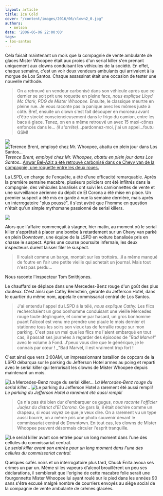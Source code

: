 ```yaml
---
layout: article
title: Ice Cold
cover: "/content/images/2016/06/clown2_0.jpg"
authors:
  - nelson
date: '2006-06-06 22:00:00'
tags:
- los-santos
---
```


Cela faisait maintenant un mois que la compagnie de vente ambulante de glaces Mister Whoopee était aux proies d'un serial killer s'en prenant uniquement aux clowns conduisant les véhicules de la société. En effet, chaque semaine, c'est un voir deux vendeurs ambulants qui arrivaient à la morgue de Los Santos. Chaque assassinat était une occasion de tester une nouvelle méthode.

> On a retrouvé un vendeur carbonisé dans son véhicule après que ce dernier se soit prit une roquette en pleine face, _nous explique Lloyd Mc Clark, PDG de Mister Whoopee._ Ensuite, le classique meurtre en pleine rue. Je vous raconte pas la panique avec les mômes juste à côté. Bref, ensuite un clown s'est fait découper en morceau avant d'être stocké consciencieusement dans le frigo du camion, entre les bacs à glace. Tenez, on en a même retrouvé un avec 15 maxi-cônes enfoncés dans le... _(il s'arrête)_...pardonnez-moi, j'ai un appel...foutu GSM!

![](/content/images/2005/01/clownlol.jpg)
![Terence Brent, employé chez Mr. Whoopee, abattu en plein jour dans Los Santos...](/content/images/2005/01/clown2.jpg)
_Terence Brent, employé chez Mr. Whoopee, abattu en plein jour dans Los Santos..._[Anwar Bel-Aziz a été retrouvé carbonisé dans ce Chevy van de la compagnie, une roquette entre les deux roues.](/content/images/2005/01/burned1.jpg)

La LSPD, en charge de l'enquête, a été d'une efficacité remarquable. Après la première semaine macabre, plusieurs policiers ont été infiltrés dans la compagnie, des véhicules banalisés ont suivi les camionnettes de vente et une surveillance aérienne du dépôt de El Corona a été mise en place. Un premier suspect a été mis en garde à vue la semaine dernière, mais après un interrogatoire "plus poussé", il s'est avéré que l'homme en question n'était qu'un simple mythomane passionné de serial killers.

![](/content/images/2005/01/depot1.jpg)

Alors que l'affaire commençait à stagner, hier matin, au moment où le serial killer s'apprêtait à placer une bombe à retardement sur un Chevy van parké en plein Downtown, une équipe de la LSPD en voiture banalisée pris en chasse le suspect. Après une course poursuite infernale, les deux inspecteurs durent laisser filer le suspect.

> Il roulait comme un barge, montait sur les trottoirs...il a même manqué de foutre en l'air une petite vieille qui achetait un journal. Mais tout n'est pas perdu...

Nous raconte l'inspecteur Tom Smithjones.

Le chauffard se déplace dans une Mercedes-Benz rouge d'un goût des plus douteux. C'est ainsi que Cathy Bernstein, gérante du Jefferson Hotel, dans le quartier du même nom, appela le commissariat central de Los Santos.

> J'ai entendu l'appel du LSPD à la télé, _nous explique Cathy._ Les flics recherchaient un gros bonhomme conduisant une vieille Mercedes rouge toute déglinguée, et comme par hasard, un gros bonhomme puant l'alcool est venu me prendre une piaule le mois dernier et stationne tous les soirs son vieux tas de ferraille rouge sur mon parking. C'est pas un mal que les flics me l'aient embarqué en tout cas, il passait ses journées à regarder des épisodes de _"Bad Marvel"_ avec le volume à Fond. J'peux vous dire que le générique, je le connais par cœur ! \_"Bad Marvel, il est vraiment trop fort !

C'est ainsi que vers 3:00AM, un impressionnant bataillon de copcars de la LSPD débarqua sur le parking du Jefferson Hotel armes au poing et reparti avec le serial killer qui terrorisait les clowns de Mister Whoopee depuis maintenant un mois.

![La Mercedes-Benz rouge du serial killer...](/content/images/2005/01/merco2.jpg)
_La Mercedes-Benz rouge du serial killer..._[](/content/images/2005/01/parking.jpg)
![Le parking du Jefferson Hotel a rarement été aussi rempli!](/content/images/2005/01/parking4.jpg)
_Le parking du Jefferson Hotel a rarement été aussi rempli!_

> Ça n'a pas été bien dur d'embarquer ce gugus, _nous raconte l'officier Juajez du district d'El Corona._ Ce gars là, il était déchire comme un drapeau, si vous voyez ce que je veux dire. On a rarement vu un type aussi bourré, on a même pris une photo souvenir devant le commissariat central de Downtown. En tout cas, les clowns de Mister Whoopee peuvent désormais circuler l'esprit tranquille.

![Le serial killer avant son entrée pour un long moment dans l'une des cellules du commissariat central.](/content/images/2005/01/drunk.jpg)
_Le serial killer avant son entrée pour un long moment dans l'une des cellules du commissariat central._

Quelques cafés noirs et un interrogatoire plus tard, Chuck Enita avoua ses crimes un par un. Même si les vapeurs d'alcool brouillèrent un peu ses déclarations, il semblerait que l'origine de cette macabre folie serait une fourgonnette Mister Whoopee lui ayant roulé sur le pied dans les années 90 sans s'être excusé malgré nombre de courriers envoyés au siège social de la compagnie de vente ambulante de crèmes glacées.